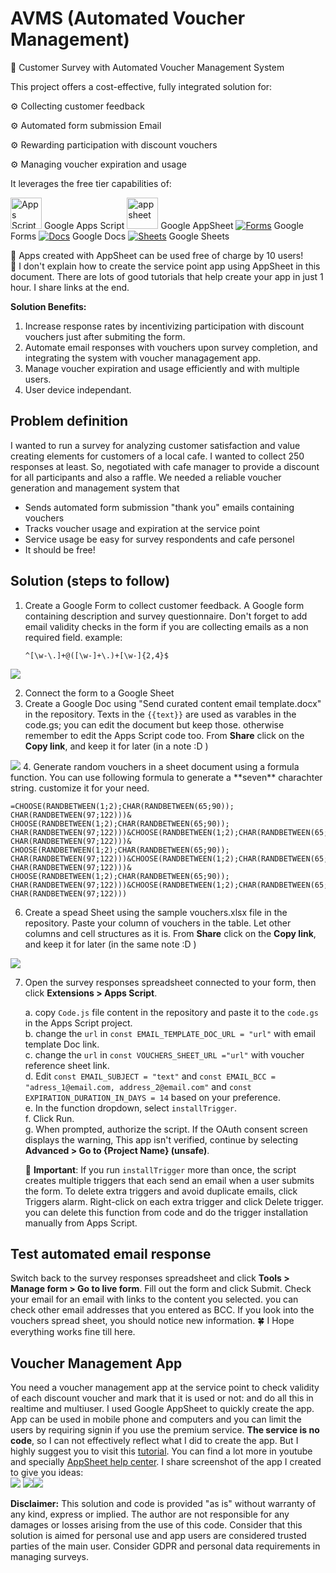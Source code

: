 # AVMS (Automated Voucher Management)
:rocket: Customer Survey with Automated Voucher Management System


This project offers a cost-effective, fully integrated solution for:

:gear: Collecting customer feedback

:gear: Automated form submission Email

:gear: Rewarding participation with discount vouchers

:gear: Managing voucher expiration and usage



It leverages the free tier capabilities of:

<a href="https://script.google.com/home/start"><img src="https://github.com/h4ppy0wl/myMaterials/blob/main/480px-Google_Apps_Script.svg.png" alt="Apps Script"  width="50" height="50"></a> Google Apps Script    <a href="https://about.appsheet.com/home/"><img src="https://github.com/h4ppy0wl/myMaterials/blob/main/app-sheet.svg" alt="appsheet"  width="50" height="50"></a> Google AppSheet    [![Forms](https://github.com/h4ppy0wl/myMaterials/blob/main/forms_2020q4_48dp.png)](https://docs.google.com/forms/) Google Forms    [![Docs](https://github.com/h4ppy0wl/myMaterials/blob/main/docs_2020q4_48dp.png)](https://docs.google.com/document/) Google Docs    [![Sheets](https://github.com/h4ppy0wl/myMaterials/blob/main/sheets_2020q4_48dp.png)](https://docs.google.com/spreadsheets/) Google Sheets


:vertical_traffic_light: Apps created with AppSheet can be used free of charge by 10 users!  
:vertical_traffic_light: I don't explain how to create the service point app using AppSheet in this document. There are lots of good tutorials that help create your app in just 1 hour. I share links at the end.

**Solution Benefits:** 
1. Increase response rates by incentivizing participation with discount vouchers just after submiting the form.
2. Automate email responses with vouchers upon survey completion, and integrating the system with voucher managagement app.
3. Manage voucher expiration and usage efficiently and with multiple users.
4. User device independant.

## Problem definition 
I wanted to run a survey for analyzing customer satisfaction and value creating elements for customers of a local cafe. I wanted to collect 250 responses at least. So, negotiated with cafe manager to provide a discount for all participants and also a raffle. We needed a reliable voucher generation and management system that
* Sends automated form submission "thank you" emails containing vouchers
* Tracks voucher usage and expiration at the service point
* Service usage be easy for survey respondents and cafe personel
* It should be free!


## Solution (steps to follow) 
1. Create a Google Form to collect customer feedback. A Google form containing description and survey questionnaire. Don't forget to add email validity checks in the form if you are collecting emails as a non required field. example:
 
   ```regex
   ^[\w-\.]+@([\w-]+\.)+[\w-]{2,4}$
   ```

<img src="https://github.com/h4ppy0wl/myMaterials/blob/main/ScreenshotForm.png">

2. Connect the form to a Google Sheet
3. Create a Google Doc using "Send curated content email template.docx" in the repository. Texts in the ```{{text}}``` are used as varables in the code.gs; you can edit the document but keep those. otherwise remember to edit the Apps Script code too. From **Share** click on the **Copy link**, and keep it for later (in a note :D )
<img src="https://github.com/h4ppy0wl/myMaterials/blob/main/ScreenshotTemplate.png"> 
4. Generate random vouchers in a sheet document using a formula function. You can use following formula to generate a **seven** charachter string. customize it for your need.

   ```
   =CHOOSE(RANDBETWEEN(1;2);CHAR(RANDBETWEEN(65;90)); CHAR(RANDBETWEEN(97;122)))& CHOOSE(RANDBETWEEN(1;2);CHAR(RANDBETWEEN(65;90)); CHAR(RANDBETWEEN(97;122)))&CHOOSE(RANDBETWEEN(1;2);CHAR(RANDBETWEEN(65;90)); CHAR(RANDBETWEEN(97;122)))& CHOOSE(RANDBETWEEN(1;2);CHAR(RANDBETWEEN(65;90)); CHAR(RANDBETWEEN(97;122)))&CHOOSE(RANDBETWEEN(1;2);CHAR(RANDBETWEEN(65;90)); CHAR(RANDBETWEEN(97;122)))& CHOOSE(RANDBETWEEN(1;2);CHAR(RANDBETWEEN(65;90)); CHAR(RANDBETWEEN(97;122)))&CHOOSE(RANDBETWEEN(1;2);CHAR(RANDBETWEEN(65;90)); CHAR(RANDBETWEEN(97;122)))
   ```

6. Create a spead Sheet using the sample vouchers.xlsx file in the repository. Paste your column of vouchers in the table. Let other columns and cell structures as it is. From **Share** click on the **Copy link**, and keep it for later (in the same note :D )
<img src="https://github.com/h4ppy0wl/myMaterials/blob/main/ScreenshotVouchers.png"> 

7. Open the survey responses spreadsheet connected to your form, then click **Extensions > Apps Script**.

    a. copy ```Code.js``` file content in the repository and paste it to the ```code.gs``` in the Apps Script project.  
    b. change the ```url``` in ```const EMAIL_TEMPLATE_DOC_URL = "url"``` with email template Doc link.  
    c. change the ```url``` in ```const VOUCHERS_SHEET_URL ="url"``` with voucher reference sheet link.  
    d. Edit ```const EMAIL_SUBJECT = "text"``` and ```const EMAIL_BCC = "adress_1@email.com, address_2@email.com"``` and ```const EXPIRATION_DURATION_IN_DAYS = 14``` based on your preference.  
    e. In the function dropdown, select ```installTrigger```.  
    f. Click Run.  
    g. When prompted, authorize the script. If the OAuth consent screen displays the warning, This app isn't verified, continue by selecting **Advanced > Go to {Project Name} (unsafe)**.  
   
   :rotating_light: **Important**: If you run ```installTrigger``` more than once, the script creates multiple triggers that each send an email when a user submits the form. To delete extra triggers and avoid duplicate emails, click Triggers alarm. Right-click on each extra trigger and click Delete trigger. you can delete this function from code and do the trigger installation manually from Apps Script.

## Test automated email response
Switch back to the survey responses spreadsheet and click **Tools > Manage form > Go to live form**. Fill out the form and click Submit. Check your email for an email with links to the content you selected. you can check other email addresses that you entered as BCC. If you look into the vouchers spread sheet, you should notice new information. :four_leaf_clover: I Hope everything works fine till here.

## Voucher Management App
You need a voucher management app at the service point to check validity of each discount voucher and mark that it is used or not: and do all this in realtime and multiuser. I used Google AppSheet to quickly create the app. App can be used in mobile phone and computers and you can limit the users by requiring signin if you use the premium service. **The service is no code**, so I can not effectively reflect what I did to create the app. But I highly suggest you to visit this <a href= "https://about.appsheet.com/how-to-create-an-app/">tutorial</a>. You can find a lot more in youtube and specially <a href="https://support.google.com/appsheet/">AppSheet help center</a>. 
I share screenshot of the app I created to give you ideas:  
<img src="https://github.com/h4ppy0wl/myMaterials/blob/main/Screenshot01.png"> <img src="https://github.com/h4ppy0wl/myMaterials/blob/main/Screenshot02.png"><img src="https://github.com/h4ppy0wl/myMaterials/blob/main/Screenshot03.png">



**Disclaimer:** This solution and code is provided "as is" without warranty of any kind, express or implied. The author are not responsible for any damages or losses arising from the use of this code. Consider that this solution is aimed for personal use and app users are considered trusted parties of the main user. Consider GDPR and personal data requirements in managing surveys.
